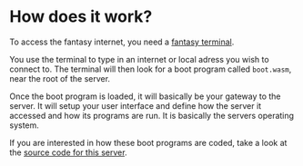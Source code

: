 How does it work?
=================

To access the fantasy internet, you need a [fantasy terminal](./download.html).

You use the terminal to type in an internet or local adress you wish to connect to. The terminal will then look for a boot program called `boot.wasm`, near the root of the server.

Once the boot program is loaded, it will basically be your gateway to the server. It will setup your user interface and define how the server it accessed and how its programs are run. It is basically the servers operating system.

If you are interested in how these boot programs are coded, take a look at the [source code for this server](https://github.com/FantasyInternet/FantasyInternet.github.io/blob/master/_src/boot.wast).
